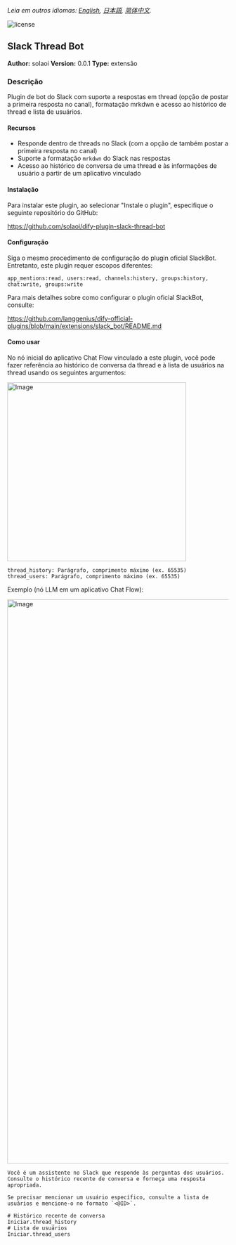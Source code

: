 *Leia em outros idiomas: [English](README.md), [日本語](README.ja.md), [简体中文](README.zh-Hans.md).*

![license](https://img.shields.io/github/license/solaoi/dify-plugin-slack-thread-bot)

## Slack Thread Bot

**Author:** solaoi
**Version:** 0.0.1
**Type:** extensão

### Descrição

Plugin de bot do Slack com suporte a respostas em thread (opção de postar a primeira resposta no canal), formatação mrkdwn e acesso ao histórico de thread e lista de usuários.

#### Recursos

- Responde dentro de threads no Slack (com a opção de também postar a primeira resposta no canal)
- Suporte a formatação `mrkdwn` do Slack nas respostas
- Acesso ao histórico de conversa de uma thread e às informações de usuário a partir de um aplicativo vinculado

#### Instalação

Para instalar este plugin, ao selecionar "Instale o plugin", especifique o seguinte repositório do GitHub:

https://github.com/solaoi/dify-plugin-slack-thread-bot

#### Configuração

Siga o mesmo procedimento de configuração do plugin oficial SlackBot.
Entretanto, este plugin requer escopos diferentes:

```
app_mentions:read, users:read, channels:history, groups:history, chat:write, groups:write
```

Para mais detalhes sobre como configurar o plugin oficial SlackBot, consulte:

https://github.com/langgenius/dify-official-plugins/blob/main/extensions/slack_bot/README.md

#### Como usar

No nó inicial do aplicativo Chat Flow vinculado a este plugin, você pode fazer referência ao histórico de conversa da thread e à lista de usuários na thread usando os seguintes argumentos:

<img width="407" alt="Image" src="https://github.com/user-attachments/assets/fa979598-0010-41b5-be28-d855a16ac150" />

```
thread_history: Parágrafo, comprimento máximo (ex. 65535)
thread_users: Parágrafo, comprimento máximo (ex. 65535)
```

Exemplo (nó LLM em um aplicativo Chat Flow):

<img width="1285" alt="Image" src="https://github.com/user-attachments/assets/88af22fc-fe9c-43bd-95cd-aae00f174ead" />

```
Você é um assistente no Slack que responde às perguntas dos usuários.
Consulte o histórico recente de conversa e forneça uma resposta apropriada.

Se precisar mencionar um usuário específico, consulte a lista de usuários e mencione-o no formato `<@ID>`.

# Histórico recente de conversa
Iniciar.thread_history
# Lista de usuários
Iniciar.thread_users
```

